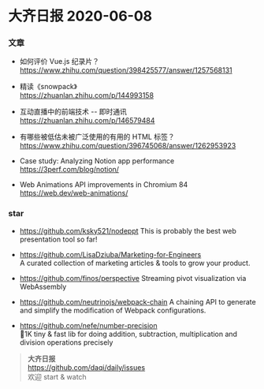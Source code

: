 # 大齐日报 2020-06-08

### 文章

- 如何评价 Vue.js 纪录片？  
  https://www.zhihu.com/question/398425577/answer/1257568131

- 精读《snowpack》  
  https://zhuanlan.zhihu.com/p/144993158

- 互动直播中的前端技术 -- 即时通讯
  https://zhuanlan.zhihu.com/p/146579484

- 有哪些被低估未被广泛使用的有用的 HTML 标签？
  https://www.zhihu.com/question/396745068/answer/1262953923

- Case study: Analyzing Notion app performance  
  https://3perf.com/blog/notion/

- Web Animations API improvements in Chromium 84
  https://web.dev/web-animations/

### star

- https://github.com/ksky521/nodeppt
  This is probably the best web presentation tool so far!

- https://github.com/LisaDziuba/Marketing-for-Engineers  
  A curated collection of marketing articles & tools to grow your product.

- https://github.com/finos/perspective
  Streaming pivot visualization via WebAssembly

- https://github.com/neutrinojs/webpack-chain
  A chaining API to generate and simplify the modification of Webpack configurations.

- https://github.com/nefe/number-precision  
  🚀1K tiny & fast lib for doing addition, subtraction, multiplication and division operations precisely

> **大齐日报**  
> https://github.com/daqi/daily/issues  
> 欢迎 start & watch

